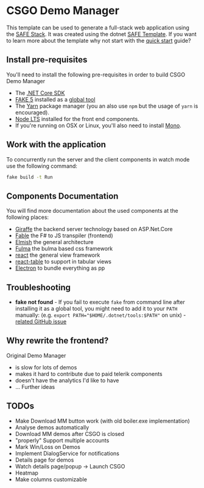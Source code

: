 # CSGO Demo Manager

This template can be used to generate a full-stack web application using the [SAFE Stack](https://safe-stack.github.io/). It was created using the dotnet [SAFE Template](https://safe-stack.github.io/docs/template-overview/). If you want to learn more about the template why not start with the [quick start](https://safe-stack.github.io/docs/quickstart/) guide?

## Install pre-requisites

You'll need to install the following pre-requisites in order to build CSGO Demo Manager

* The [.NET Core SDK](https://www.microsoft.com/net/download)
* [FAKE 5](https://fake.build/) installed as a [global tool](https://fake.build/fake-gettingstarted.html#Install-FAKE)
* The [Yarn](https://yarnpkg.com/lang/en/docs/install/) package manager (you an also use `npm` but the usage of `yarn` is encouraged).
* [Node LTS](https://nodejs.org/en/download/) installed for the front end components.
* If you're running on OSX or Linux, you'll also need to install [Mono](https://www.mono-project.com/docs/getting-started/install/).

## Work with the application

To concurrently run the server and the client components in watch mode use the following command:

```bash
fake build -t Run
```


## Components Documentation

You will find more documentation about the used components at the following places:

* [Giraffe](https://github.com/giraffe-fsharp/Giraffe/blob/master/DOCUMENTATION.md) the backend server technology based on ASP.Net.Core
* [Fable](https://fable.io/docs/) the F# to JS transpiler (frontend)
* [Elmish](https://elmish.github.io/elmish/) the general architecture
* [Fulma](https://fulma.github.io/Fulma/) the bulma based css framework
* [react](https://reactjs.org/) the general view framework
* [react-table](https://www.npmjs.com/package/react-table) to support in tabular views
* [Electron](https://electronjs.org/) to bundle everything as pp

## Troubleshooting

* **fake not found** - If you fail to execute `fake` from command line after installing it as a global tool, you might need to add it to your `PATH` manually: (e.g. `export PATH="$HOME/.dotnet/tools:$PATH"` on unix) - [related GitHub issue](https://github.com/dotnet/cli/issues/9321)

## Why rewrite the frontend?

Original Demo Manager

- is slow for lots of demos
- makes it hard to contribute due to paid telerik components
- doesn't have the analytics I'd like to have
- ... Further ideas

## TODOs

- Make Download MM button work (with old boiler.exe implementation)
- Analyse demos automatically
- Download MM demos after CSGO is closed
- "properly" Support multiple accounts 
- Mark Win/Loss on Demos
- Implement DialogService for notifications
- Details page for demos
- Watch details page/popup -> Launch CSGO
- Heatmap
- Make columns customizable
